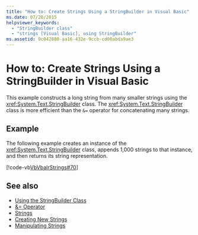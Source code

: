 ```yaml
---
title: "How to: Create Strings Using a StringBuilder in Visual Basic"
ms.date: 07/20/2015
helpviewer_keywords: 
  - "StringBuilder class"
  - "strings [Visual Basic], using StringBuilder"
ms.assetid: 9c042880-aa16-432e-9ccb-cd00abda9ae3
---
```

# How to: Create Strings Using a StringBuilder in Visual Basic
This example constructs a long string from many smaller strings using the <xref:System.Text.StringBuilder> class. The <xref:System.Text.StringBuilder> class is more efficient than the `&=` operator for concatenating many strings.  
  
## Example  
 The following example creates an instance of the <xref:System.Text.StringBuilder> class, appends 1,000 strings to that instance, and then returns its string representation.  
  
 [!code-vb[VbVbalrStrings#70](~/samples/snippets/visualbasic/VS_Snippets_VBCSharp/VbVbalrStrings/VB/Class2.vb#70)]  
  
## See also
- [Using the StringBuilder Class](../../../../standard/base-types/stringbuilder.md)
- [&= Operator](../../../../visual-basic/language-reference/operators/and-assignment-operator.md)
- [Strings](../../../../visual-basic/programming-guide/language-features/strings/index.md)
- [Creating New Strings](../../../../standard/base-types/creating-new.md)
- [Manipulating Strings](../../../../standard/base-types/manipulating-strings.md)
